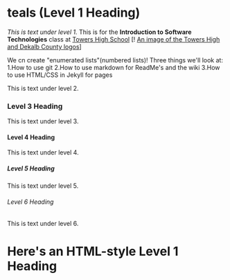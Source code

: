 # teals (Level 1 Heading)

*This is text under level 1.* This is for the **Introduction to Software Technologies** class at [Towers High School](https://www.towershs.dekalb.k12.ga.us/) [!
[An image of the Towers High and Dekalb County logos](https://www.towershs.dekalb.k12.ga.us/sysimages/logo.png)]

We cn create "enumerated lists"(numbered lists)! Three things we'll look at: 
1.How to use git
2.How to use markdown for ReadMe's and the wiki
3.How to use HTML/CSS in Jekyll for pages

This is text under level 2.

### Level 3 Heading

This is text under level 3.

#### Level 4 Heading

This is text under level 4.

##### Level 5 Heading

This is text under level 5.

###### Level 6 Heading

This is text under level 6.

<H1>Here's an HTML-style Level 1 Heading</H1>
